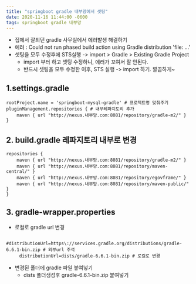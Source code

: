```yaml
---
title: "springboot gradle 내부망에서 셋팅"
date: 2020-11-16 11:44:00 -0600
tags: springboot gradle 내부망
---
```

* 집에서 잘되던 gradle 사무실에서 에러발생 해결하기
* 에러 : Could not run phased build action using Gradle distribution 'file: ...'
* 셋팅을 모두 수정후에 STS실행 -> import > Gradle > Existing Gradle Project
  * import 부터 하고 셋팅 수정하니, 에러가 꼬여서 잘 안된다.
  * 반드시 셋팅을 모두 수정한 이후, STS 실행 -> import 하기. 깔끔하게~

## 1.settings.gradle
```properties
rootProject.name = 'springboot-mysql-gradle' # 프로젝트명 맞춰주기
pluginManagement.repositories { # 내부레파지토리 추가
    maven { url "http://nexus.내부망.com:8081/repository/gradle-m2/" }
}
```

## 2. build.gradle 레파지토리 내부로 변경
```properties
repositories {
    maven { url "http://nexus.내부망.com:8081/repository/gradle-m2/" }
    maven { url "http://nexus.내부망.com:8081/repository/maven-central/" }
    maven { url "http://nexus.내부망.com:8081/repository/egovframe/" }
    maven { url "http://nexus.내부망.com:8081/repository/maven-public/" }
}
```
## 3. gradle-wrapper.properties
* 로컬로 gradle url 변경
```properties
    #distributionUrl=https\://services.gradle.org/distributions/gradle-6.6.1-bin.zip # 외부url 주석
     distributionUrl=dists/gradle-6.6.1-bin.zip # 로컬로 변경
```
* 변경된 폴더에 gradle 파일 붛여넣기
  * dists 폴더생성후 gradle-6.6.1-bin.zip 붙여넣기
